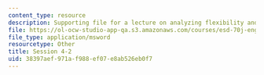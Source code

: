 ```yaml
---
content_type: resource
description: Supporting file for a lecture on analyzing flexibility and other topics.
file: https://ol-ocw-studio-app-qa.s3.amazonaws.com/courses/esd-70j-engineering-economy-module-fall-2009/38397aef971af988ef07e8ab526eb0f7_ESD70session4_2.xls
file_type: application/msword
resourcetype: Other
title: Session 4-2
uid: 38397aef-971a-f988-ef07-e8ab526eb0f7
---
```

